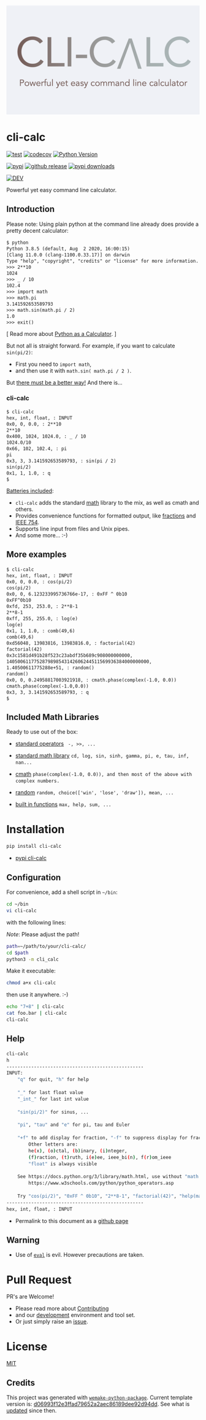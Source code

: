 ![Logo](https://raw.githubusercontent.com/cruisen/cli-calc/4986df3abb3f1871d6669dec27d5e37aba0d11a3/assets/images/Cli-Calc.png)

# cli-calc

[![test](https://github.com/cruisen/cli-calc/actions/workflows/test.yml/badge.svg)](https://github.com/cruisen/cli-calc/actions/workflows/test.yml)
[![codecov](https://codecov.io/gh/cruisen/cli-calc/branch/main/graph/badge.svg?token=i9nYZL3MM3)](https://codecov.io/gh/cruisen/cli-calc)
[![Python Version](https://img.shields.io/pypi/pyversions/cli-calc.svg)](https://pypi.org/project/cli-calc/)

[![pypi](https://img.shields.io/pypi/v/cli-calc)](https://pypi.org/project/cli-calc/)
[![github release](https://img.shields.io/github/release-date/cruisen/cli-calc)](https://github.com/cruisen/cli-calc/releases)
[![pypi downloads](https://img.shields.io/pypi/dm/cli-calc?label=pypi%20downloads)](https://pypistats.org/packages/cli-calc)

[![DEV](https://img.shields.io/badge/about-dev-green)](https://github.com/cruisen/cli-calc/blob/main/docs/extras/develop.md)

Powerful yet easy command line calculator.

## Introduction

Please note: Using plain python at the command line already does provide a pretty decent calculator:

```
$ python
Python 3.8.5 (default, Aug  2 2020, 16:00:15)
[Clang 11.0.0 (clang-1100.0.33.17)] on darwin
Type "help", "copyright", "credits" or "license" for more information.
>>> 2**10
1024
>>> _ / 10
102.4
>>> import math
>>> math.pi
3.141592653589793
>>> math.sin(math.pi / 2)
1.0
>>> exit()
```

[
Read more about
[Python as a Calculator](https://docs.python.org/3/tutorial/introduction.html#using-python-as-a-calculator).
]

But not all is straight forward.
For example, if you want to calculate ```sin(pi/2)```:
* First you need to ```import math```,
* and then use it with ```math.sin( math.pi / 2 )```.

But
[there must be a better way!](https://www.youtube.com/watch?v=UANN2Eu6ZnM)
And there is...


### cli-calc

```
$ cli-calc
hex, int, float, : INPUT
0x0, 0, 0.0, : 2**10
2**10
0x400, 1024, 1024.0, : _ / 10
1024.0/10
0x66, 102, 102.4, : pi
pi
0x3, 3, 3.141592653589793, : sin(pi / 2)
sin(pi/2)
0x1, 1, 1.0, : q
$
```

[Batteries included](https://www.python.org/dev/peps/pep-0206/#batteries-included-philosophy):

* ```cli-calc``` adds the standard
[math](https://docs.python.org/3/library/math.html)
library to the mix, as well as cmath and others.
* Provides convenience functions for formatted output, like
[fractions](https://docs.python.org/3.6/library/fractions.html)
and
[IEEE 754](https://en.wikipedia.org/wiki/IEEE_754).
* Supports line input from files and Unix pipes.
* And some more... :-)


## More examples

```
$ cli-calc
hex, int, float, : INPUT
0x0, 0, 0.0, : cos(pi/2)
cos(pi/2)
0x0, 0, 6.123233995736766e-17, : 0xFF ^ 0b10
0xFF^0b10
0xfd, 253, 253.0, : 2**8-1
2**8-1
0xff, 255, 255.0, : log(e)
log(e)
0x1, 1, 1.0, : comb(49,6)
comb(49,6)
0xd56048, 13983816, 13983816.0, : factorial(42)
factorial(42)
0x3c1581d491b28f523c23abdf35b689c908000000000, 1405006117752879898543142606244511569936384000000000, 1.40500611775288e+51, : random()
random()
0x0, 0, 0.24958817003921918, : cmath.phase(complex(-1.0, 0.0))
cmath.phase(complex(-1.0,0.0))
0x3, 3, 3.141592653589793, : q
$
```

## Included Math Libraries

Ready to use out of the box:

- [standard operators](https://www.w3schools.com/python/python_operators.asp)
  ``` -, >>, ...```
- [standard math library](https://docs.python.org/3/library/math.html)
  ```cd, log, sin, sinh, gamma, pi, e, tau, inf, nan...```

- [cmath](https://docs.python.org/3/library/cmath.html)
  ```phase(complex(-1.0, 0.0)), and then most of the above with complex numbers.```
- [random](https://docs.python.org/3/library/random.html#examples)
  ```random, choice(['win', 'lose', 'draw']), mean, ...```

- [built in functions](https://docs.python.org/3/library/functions.html)
  ```max, help, sum, ...```


# Installation

```bash
pip install cli-calc
```

- [pypi cli-calc](https://pypi.org/project/cli-calc/)

## Configuration

For convenience, add a shell script in ```~/bin```:

```bash
cd ~/bin
vi cli-calc
```

with the following lines:

*Note*: Please adjust the path!

```bash
path=~/path/to/your/cli-calc/
cd $path
python3 -m cli_calc
```

Make it executable:

```bash
chmod a+x cli-calc
```

then use it anywhere. :-)

```bash
echo "7+8" | cli-calc
cat foo.bar | cli-calc
cli-calc
```

## Help

```bash
cli-calc
h
--------------------------------------------------
INPUT:
    "q" for quit, "h" for help

    "_" for last float value
    "_int_" for last int value

    "sin(pi/2)" for sinus, ...

    "pi", "tau" and "e" for pi, tau and Euler

    "+f" to add display for fraction, "-f" to suppress display for fraction
        Other letters are:
        he(x), (o)ctal, (b)inary, (i)nteger,
        (f)raction, (t)ruth, i(e)ee, ieee_bi(n), f(r)om_ieee
        "float" is always visible

    See https://docs.python.org/3/library/math.html, use without "math."
        https://www.w3schools.com/python/python_operators.asp

    Try "cos(pi/2)", "0xFF ^ 0b10", "2**8-1", "factorial(42)", "help(math)"
--------------------------------------------------
hex, int, float, : INPUT
```

* Permalink to this document as a
[github page](https://cruisen.github.io/cli-calc/)

## Warning

- Use of [```eval```](https://docs.python.org/3/library/functions.html#eval) is evil.
  However precautions are taken.


# Pull Request

PR's are Welcome!

* Please read more about
  [Contributing](https://github.com/cruisen/cli-calc/blob/main/CONTRIBUTING.md)
* and our
  [development](https://github.com/cruisen/cli-calc/blob/main/docs/extras/develop.md)
  environment and tool set.
* Or just simply raise an [issue](https://github.com/cruisen/cli-calc/issues/new/choose).

# License

[MIT](https://github.com/cruisen/cli-calc/blob/master/LICENSE)

## Credits

This project was generated with [`wemake-python-package`](https://github.com/wemake-services/wemake-python-package). Current template version is: [d06993f12e3ffad79652a2aec86189dee92d94dd](https://github.com/wemake-services/wemake-python-package/tree/d06993f12e3ffad79652a2aec86189dee92d94dd). See what is [updated](https://github.com/wemake-services/wemake-python-package/compare/d06993f12e3ffad79652a2aec86189dee92d94dd...master) since then.
